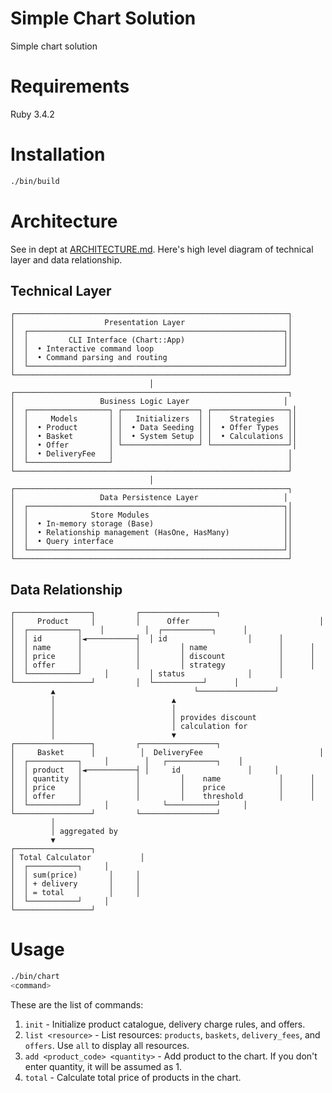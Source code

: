 # Simple Chart Solution

Simple chart solution

# Requirements

Ruby 3.4.2

# Installation

```bash
./bin/build
```

# Architecture

See in dept at [ARCHITECTURE.md](ARCHITECTURE.md). Here's high level diagram of technical layer and data relationship.

## Technical Layer

```
┌─────────────────────────────────────────────────────────────┐
│                    Presentation Layer                       │
│  ┌─────────────────────────────────────────────────────────┐│
│  │         CLI Interface (Chart::App)                      ││
│  │  • Interactive command loop                             ││
│  │  • Command parsing and routing                          ││
│  └─────────────────────────────────────────────────────────┘│
└─────────────────────────────────────────────────────────────┘
                               │
┌─────────────────────────────────────────────────────────────┐
│                   Business Logic Layer                     │
│  ┌──────────────────┐ ┌─────────────────┐ ┌─────────────────┐│
│  │     Models       │ │   Initializers  │ │    Strategies   ││
│  │  • Product       │ │  • Data Seeding │ │  • Offer Types  ││
│  │  • Basket        │ │  • System Setup │ │  • Calculations ││
│  │  • Offer         │ └─────────────────┘ └─────────────────┘│
│  │  • DeliveryFee   │                                       │
│  └──────────────────┘                                       │
└─────────────────────────────────────────────────────────────┘
                               │
┌─────────────────────────────────────────────────────────────┐
│                   Data Persistence Layer                   │
│  ┌─────────────────────────────────────────────────────────┐│
│  │              Store Modules                              ││
│  │  • In-memory storage (Base)                             ││
│  │  • Relationship management (HasOne, HasMany)            ││
│  │  • Query interface                                      ││
│  └─────────────────────────────────────────────────────────┘│
└─────────────────────────────────────────────────────────────┘
```

## Data Relationship

```
┌─────────────────┐         ┌─────────────────┐
│     Product     │         │      Offer                             │
│  ┌───────────┐    │         │  ┌───────────┐      │
│  │ id        │◄───────────┤  │ id                  │      │
│  │ name      │            │         │ name                │      │
│  │ price     │            │         │ discount            │      │
│  │ offer     │            │         │ strategy            │      │
│  └───────────┘     │         │ status              │      │
└─────────────────┘         │  └───────────┘      │
         ▲                               └─────────────────┘
         │                          ▲
         │                          │
         │                          │ provides discount
         │                          │ calculation for
         │                          ▼
┌─────────────────┐         ┌─────────────────┐
│     Basket      │          │  DeliveryFee                          │
│  ┌───────────┐     │        │   ┌───────────┐    │
│  │ product   │◄───────────┤ │     id               │     │
│  │ quantity  │            │         │    name             │      │
│  │ price     │            │         │    price            │      │
│  │ offer     │            │         │    threshold        │      │
│  └───────────┘     │            └───────────┘     │
└─────────────────┘         └─────────────────┘
         │
         │ aggregated by
         ▼
┌─────────────────┐
│ Total Calculator           │
│  ┌───────────┐     │
│  │ sum(price)       │     │
│  │ + delivery       │     │
│  │ = total          │     │
│  └───────────┘     │
└─────────────────┘
```

# Usage

```bash
./bin/chart
<command>
```

These are the list of commands:

1. `init` - Initialize product catalogue, delivery charge rules, and offers.
2. `list <resource>` - List resources: `products`, `baskets`, `delivery_fees`, and `offers`. Use `all` to display all resources.
3. `add <product_code> <quantity>` - Add product to the chart. If you don't enter quantity, it will be assumed as 1.
4. `total` - Calculate total price of products in the chart.
